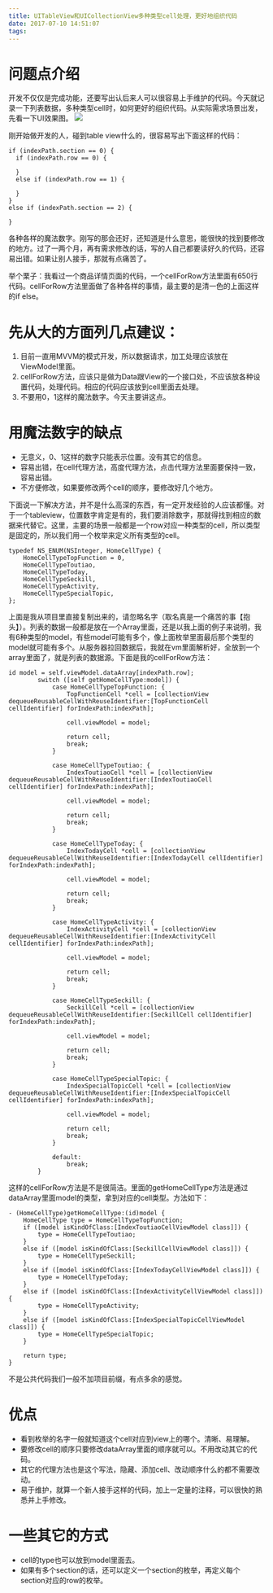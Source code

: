 ```yaml
---
title: UITableView和UICollectionView多种类型cell处理，更好地组织代码
date: 2017-07-10 14:51:07
tags:
---
```


# 问题点介绍
开发不仅仅是完成功能，还要写出认后来人可以很容易上手维护的代码。今天就记录一下列表数据，多种类型cell时，如何更好的组织代码。从实际需求场景出发，先看一下UI效果图。
![](http://wx1.sinaimg.cn/mw690/acbce940gy1fhbd2o1zvpj20ak0p214t.jpg)

刚开始做开发的人，碰到table view什么的，很容易写出下面这样的代码：
```
if (indexPath.section == 0) {
  if (indexPath.row == 0) {

  }
  else if (indexPath.row == 1) {

  }
}
else if (indexPath.section == 2) {

}
```
各种各样的魔法数字。刚写的那会还好，还知道是什么意思，能很快的找到要修改的地方。过了一两个月，再有需求修改的话，写的人自己都要读好久的代码，还容易出错。如果让别人接手，那就有点痛苦了。

举个栗子：我看过一个商品详情页面的代码，一个cellForRow方法里面有650行代码。cellForRow方法里面做了各种各样的事情，最主要的是清一色的上面这样的if else。

# 先从大的方面列几点建议：
1. 目前一直用MVVM的模式开发，所以数据请求，加工处理应该放在ViewModel里面。
2. cellForRow方法，应该只是做为Data跟View的一个接口处，不应该放各种设置代码，处理代码。相应的代码应该放到cell里面去处理。
3. 不要用0，1这样的魔法数字。今天主要讲这点。

# 用魔法数字的缺点
* 无意义，0、1这样的数字只能表示位置。没有其它的信息。
* 容易出错，在cell代理方法，高度代理方法，点击代理方法里面要保持一致，容易出错。
* 不方便修改，如果要修改两个cell的顺序，要修改好几个地方。

下面说一下解决方法，并不是什么高深的东西，有一定开发经验的人应该都懂。对于一个tableview，位置数字肯定是有的，我们要消除数字，那就得找到相应的数据来代替它。这里，主要的场景一般都是一个row对应一种类型的cell，所以类型是固定的，所以我们用一个枚举来定义所有类型的cell。

```
typedef NS_ENUM(NSInteger, HomeCellType) {
    HomeCellTypeTopFunction = 0,
    HomeCellTypeToutiao,
    HomeCellTypeToday,
    HomeCellTypeSeckill,
    HomeCellTypeActivity,    
    HomeCellTypeSpecialTopic,    
};
```
上面是我从项目里直接复制出来的，请忽略名字（取名真是一个痛苦的事【抱头】）。列表的数据一般都是放在一个Array里面，还是以我上面的例子来说明，我有6种类型的model，有些model可能有多个，像上面枚举里面最后那个类型的model就可能有多个。从服务器拉回数据后，我就在vm里面解析好，全放到一个array里面了，就是列表的数据源。下面是我的cellForRow方法：
```
id model = self.viewModel.dataArray[indexPath.row];
        switch ([self getHomeCellType:model]) {
            case HomeCellTypeTopFunction: {
                TopFunctionCell *cell = [collectionView dequeueReusableCellWithReuseIdentifier:[TopFunctionCell cellIdentifier] forIndexPath:indexPath];

                cell.viewModel = model;

                return cell;
                break;
            }

            case HomeCellTypeToutiao: {
                IndexToutiaoCell *cell = [collectionView dequeueReusableCellWithReuseIdentifier:[IndexToutiaoCell cellIdentifier] forIndexPath:indexPath];

                cell.viewModel = model;

                return cell;
                break;
            }

            case HomeCellTypeToday: {
                IndexTodayCell *cell = [collectionView dequeueReusableCellWithReuseIdentifier:[IndexTodayCell cellIdentifier] forIndexPath:indexPath];

                cell.viewModel = model;

                return cell;
                break;
            }

            case HomeCellTypeActivity: {
                IndexActivityCell *cell = [collectionView dequeueReusableCellWithReuseIdentifier:[IndexActivityCell cellIdentifier] forIndexPath:indexPath];

                cell.viewModel = model;

                return cell;
                break;
            }

            case HomeCellTypeSeckill: {
                SeckillCell *cell = [collectionView dequeueReusableCellWithReuseIdentifier:[SeckillCell cellIdentifier] forIndexPath:indexPath];

                cell.viewModel = model;

                return cell;
                break;
            }

            case HomeCellTypeSpecialTopic: {
                IndexSpecialTopicCell *cell = [collectionView dequeueReusableCellWithReuseIdentifier:[IndexSpecialTopicCell cellIdentifier] forIndexPath:indexPath];

                cell.viewModel = model;

                return cell;
                break;
            }

            default:
                break;
        }
```
这样的cellForRow方法是不是很简洁。里面的getHomeCellType方法是通过dataArray里面model的类型，拿到对应的cell类型。方法如下：
```
- (HomeCellType)getHomeCellType:(id)model {
    HomeCellType type = HomeCellTypeTopFunction;
    if ([model isKindOfClass:[IndexToutiaoCellViewModel class]]) {
        type = HomeCellTypeToutiao;
    }
    else if ([model isKindOfClass:[SeckillCellViewModel class]]) {
        type = HomeCellTypeSeckill;
    }
    else if ([model isKindOfClass:[IndexTodayCellViewModel class]]) {
        type = HomeCellTypeToday;
    }
    else if ([model isKindOfClass:[IndexActivityCellViewModel class]]) {
        type = HomeCellTypeActivity;
    }
    else if ([model isKindOfClass:[IndexSpecialTopicCellViewModel class]]) {
        type = HomeCellTypeSpecialTopic;
    }

    return type;
}
```

不是公共代码我们一般不加项目前缀，有点多余的感觉。

# 优点
* 看到枚举的名字一般就知道这个cell对应到view上的哪个。清晰、易理解。
* 要修改cell的顺序只要修改dataArray里面的顺序就可以。不用改动其它的代码。
* 其它的代理方法也是这个写法，隐藏、添加cell、改动顺序什么的都不需要改动。
* 易于维护，就算一个新人接手这样的代码，加上一定量的注释，可以很快的熟悉并上手修改。

# 一些其它的方式
* cell的type也可以放到model里面去。
* 如果有多个section的话，还可以定义一个section的枚举，再定义每个section对应的row的枚举。
